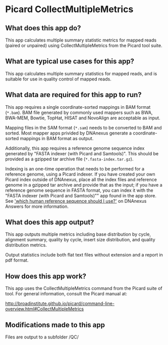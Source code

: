 # Picard CollectMultipleMetrics

## What does this app do?

This app calculates multiple summary statistic metrics for mapped reads (paired or unpaired) using CollectMultipleMetrics from the Picard tool suite.

## What are typical use cases for this app?

This app calculates multiple summary statistics for mapped reads, and is suitable for use in quality control of mapped reads.

## What data are required for this app to run?

This app requires a single coordinate-sorted mappings in BAM format (`*.bam`). BAM file generated by commonly used mappers such as BWA, BWA-MEM, Bowtie, TopHat, HISAT and NovoAlign are acceptable as input.

Mapping files in the SAM format (`*.sam`) needs to be converted to BAM and sorted. Most mapper apps privided by DNAnexus generate a coordinate-sorted mappings in BAM format as output.

Additionally, this app requires a reference genome sequence index generated by "FASTA indexer (with Picard and Samtools)". This should be provided as a gzipped tar archive file (`*.fasta-index.tar.gz`).

Indexing is an one-time operation that needs to be performed for a reference genome, using a Picard indexer. If you have created your own Picard index outside of DNAnexus, place all the index files and reference genome in a gzipped tar archive and provide that as the input; if you have a reference genome sequence in FASTA
format, you can index it with the "FASTA indexer (with Picard and Samtools)"" app found in the app store. See  ['which human reference sequence should I use?'](https://answers.dnanexus.com/p/183/) on DNAnexus Answers for more information.

## What does this app output?

This app outputs multiple metrics including base distribution by cycle, alignment summary, quality by cycle, insert size distribution, and quality distribution metrics.

Output statistics include both flat text files without extension and a report in pdf format.

## How does this app work?

This app uses the CollectMultipleMetrics command from the Picard suite of tool. For general information, consult the Picard manual at:

http://broadinstitute.github.io/picard/command-line-overview.html#CollectMultipleMetrics

## Modifications made to this app

Files are output to a subfolder /QC/


